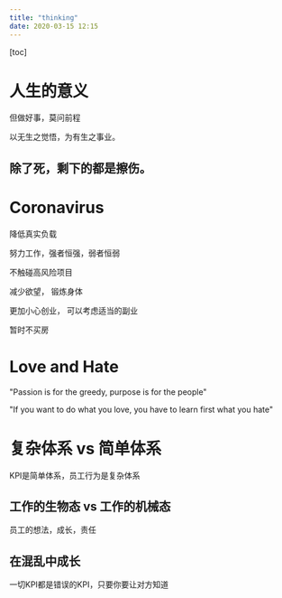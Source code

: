 ```yaml
---
title: "thinking"
date: 2020-03-15 12:15
---
```

[toc]



# 人生的意义

但做好事，莫问前程

以无生之觉悟，为有生之事业。



## 除了死，剩下的都是擦伤。



# Coronavirus 

降低真实负载

努力工作，强者恒强，弱者恒弱

不触碰高风险项目

减少欲望， 锻炼身体

更加小心创业， 可以考虑适当的副业

暂时不买房





# Love and Hate

"Passion is for the greedy, purpose is for the people"  

"If you want to do what you love, you have to learn first what you hate"







# 复杂体系 vs 简单体系

KPI是简单体系，员工行为是复杂体系



## 工作的生物态 vs 工作的机械态

员工的想法，成长，责任



## 在混乱中成长

一切KPI都是错误的KPI，只要你要让对方知道





